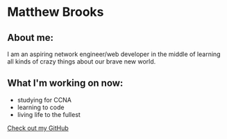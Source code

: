 # Matthew Brooks

## About me:

I am an aspiring network engineer/web developer in the middle of learning all kinds of crazy things about our brave new world.


## What I'm working on now:

- studying for CCNA
- learning to code
- living life to the fullest

[Check out my GitHub](https://github.com/themediocremrfox)
